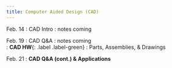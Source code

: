 ```yaml
---
title: Computer Aided Design (CAD)
---
```

Feb. 14
: CAD Intro 
  : notes coming  

Feb. 19
: CAD Q&A
  : notes coming  
: **CAD HW**{: .label .label-green} 
  : Parts, Assemblies, & Drawings

Feb. 21
: **CAD Q&A (cont.) & Applications**

